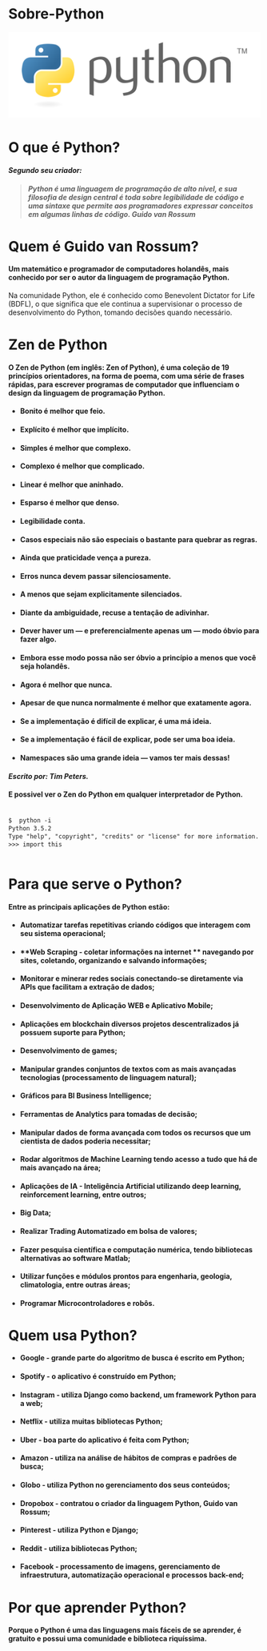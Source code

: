 # Sobre-Python

![Imagem_Python](https://github.com/fellipematos/about-python/raw/main/img/about-python-by-fellipe-matos.png)

# O que é Python?
#### *Segundo seu criador:*

> ##### Python é uma linguagem de programação de alto nível, e sua filosofia de design central é toda sobre legibilidade de código e uma sintaxe que permite aos programadores expressar conceitos em algumas linhas de código. Guido van Rossum

# Quem é Guido van Rossum?
#### Um matemático e programador de computadores holandês, mais conhecido por ser o autor da linguagem de programação Python.

Na comunidade Python, ele é conhecido como Benevolent Dictator for Life (BDFL), o que significa que ele continua a supervisionar o processo de desenvolvimento do Python, tomando decisões quando necessário.

# Zen de Python
#### O Zen de Python (em inglês: Zen of Python), é uma coleção de 19 princípios orientadores, na forma de poema, com uma série de frases rápidas, para escrever programas de computador que influenciam o design da linguagem de programação Python.

- #### Bonito é melhor que feio.
- #### Explícito é melhor que implícito.
- #### Simples é melhor que complexo.
- #### Complexo é melhor que complicado.
- #### Linear é melhor que aninhado.
- #### Esparso é melhor que denso.
- #### Legibilidade conta.
- #### Casos especiais não são especiais o bastante para quebrar as regras.
- #### Ainda que praticidade vença a pureza.
- #### Erros nunca devem passar silenciosamente.
- #### A menos que sejam explicitamente silenciados.
- #### Diante da ambiguidade, recuse a tentação de adivinhar.
- #### Dever haver um — e preferencialmente apenas um — modo óbvio para fazer algo.
- #### Embora esse modo possa não ser óbvio a princípio a menos que você seja holandês.
- #### Agora é melhor que nunca.
- #### Apesar de que nunca normalmente é melhor que exatamente agora.
- #### Se a implementação é difícil de explicar, é uma má ideia.
- #### Se a implementação é fácil de explicar, pode ser uma boa ideia.
- #### Namespaces são uma grande ideia — vamos ter mais dessas!

#### *Escrito por: Tim Peters.*

#### E possivel ver o Zen do Python em qualquer interpretador de Python.

<div class="snippet-clipboard-content notranslate position-relative overflow-auto">
<pre class="notranslate">
<code> 
$  python -i  
Python 3.5.2
Type "help", "copyright", "credits" or "license" for more information.
>>> import this
</code>
</pre>

# Para que serve o Python?
#### Entre as principais aplicações de Python estão:

- #### Automatizar tarefas repetitivas criando códigos que interagem com seu sistema operacional;
- #### **Web Scraping - coletar informações na internet ** navegando por sites, coletando, organizando e salvando informações;
- #### Monitorar e minerar redes sociais conectando-se diretamente via APIs que facilitam a extração de dados;
- #### Desenvolvimento de Aplicação WEB e Aplicativo Mobile;
- #### Aplicações em blockchain diversos projetos descentralizados já possuem suporte para Python;
- #### Desenvolvimento de games;
- #### Manipular grandes conjuntos de textos com as mais avançadas tecnologias (processamento de linguagem natural);
- #### Gráficos para BI Business Intelligence;
- #### Ferramentas de Analytics para tomadas de decisão;
- #### Manipular dados de forma avançada com todos os recursos que um cientista de dados poderia necessitar;
- #### Rodar algoritmos de Machine Learning tendo acesso a tudo que há de mais avançado na área;
- #### Aplicações de IA - Inteligência Artificial utilizando deep learning, reinforcement learning, entre outros;
- #### Big Data;
- #### Realizar Trading Automatizado em bolsa de valores;
- #### Fazer pesquisa científica e computação numérica, tendo bibliotecas alternativas ao software Matlab;
- #### Utilizar funções e módulos prontos para engenharia, geologia, climatologia, entre outras áreas;
- #### Programar Microcontroladores e robôs.

# Quem usa Python?
- #### Google - grande parte do algoritmo de busca é escrito em Python;
- #### Spotify - o aplicativo é construído em Python;
- #### Instagram - utiliza Django como backend, um framework Python para a web;
- #### Netflix - utiliza muitas bibliotecas Python;
- #### Uber - boa parte do aplicativo é feita com Python;
- #### Amazon - utiliza na análise de hábitos de compras e padrões de busca;
- #### Globo - utiliza Python no gerenciamento dos seus conteúdos;
- #### Dropobox - contratou o criador da linguagem Python, Guido van Rossum;
- #### Pinterest - utiliza Python e Django;
- #### Reddit - utiliza bibliotecas Python;
- #### Facebook - processamento de imagens, gerenciamento de infraestrutura, automatização operacional e processos back-end;
 
# Por que aprender Python?
#### Porque o Python é uma das linguagens mais fáceis de se aprender, é gratuito e possui uma comunidade e biblioteca riquíssima.
